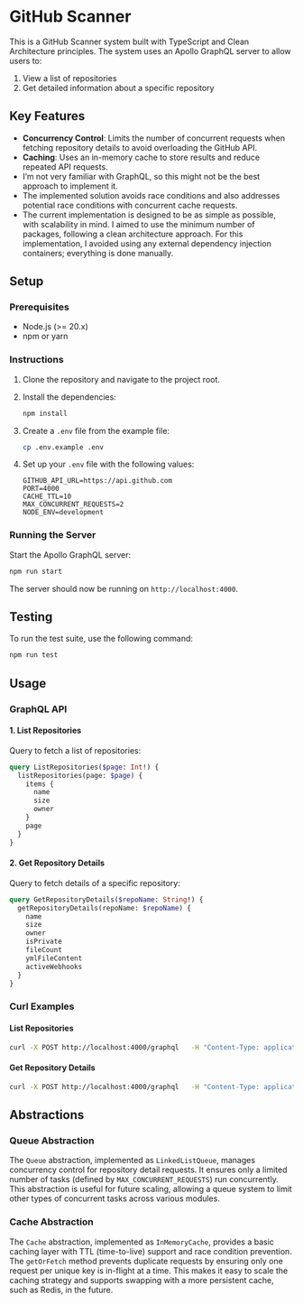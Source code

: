 
# GitHub Scanner

This is a GitHub Scanner system built with TypeScript and Clean Architecture principles. The system uses an Apollo GraphQL server to allow users to:
1. View a list of repositories
2. Get detailed information about a specific repository

## Key Features
- **Concurrency Control**: Limits the number of concurrent requests when fetching repository details to avoid overloading the GitHub API.
- **Caching**: Uses an in-memory cache to store results and reduce repeated API requests.
- I’m not very familiar with GraphQL, so this might not be the best approach to implement it.
- The implemented solution avoids race conditions and also addresses potential race conditions with concurrent cache requests.
- The current implementation is designed to be as simple as possible, with scalability in mind. I aimed to use the minimum number of packages, following a clean architecture approach. For this implementation, I avoided using any external dependency injection containers; everything is done manually.

## Setup

### Prerequisites
- Node.js (>= 20.x)
- npm or yarn

### Instructions

1. Clone the repository and navigate to the project root.

2. Install the dependencies:
   ```bash
   npm install
   ```

3. Create a `.env` file from the example file:
   ```bash
   cp .env.example .env
   ```

4. Set up your `.env` file with the following values:
   ```env
   GITHUB_API_URL=https://api.github.com
   PORT=4000
   CACHE_TTL=10
   MAX_CONCURRENT_REQUESTS=2
   NODE_ENV=development
   ```

### Running the Server
Start the Apollo GraphQL server:
```bash
npm run start
```

The server should now be running on `http://localhost:4000`.

## Testing

To run the test suite, use the following command:
```bash
npm run test
```

## Usage

### GraphQL API

#### 1. List Repositories
Query to fetch a list of repositories:
```graphql
query ListRepositories($page: Int!) {
  listRepositories(page: $page) {
    items {
      name
      size
      owner
    }
    page
  }
}
```

#### 2. Get Repository Details
Query to fetch details of a specific repository:
```graphql
query GetRepositoryDetails($repoName: String!) {
  getRepositoryDetails(repoName: $repoName) {
    name
    size
    owner
    isPrivate
    fileCount
    ymlFileContent
    activeWebhooks
  }
}
```

### Curl Examples

#### List Repositories
```bash
curl -X POST http://localhost:4000/graphql   -H "Content-Type: application/json"   -H "Authorization: Bearer YOUR_GITHUB_TOKEN"   -d '{"query": "query ListRepositories($page: Int!) { listRepositories(page: $page) { items { name size owner } page } }", "variables": {"page": 1}}'
```

#### Get Repository Details
```bash
curl -X POST http://localhost:4000/graphql   -H "Content-Type: application/json"   -H "Authorization: Bearer YOUR_GITHUB_TOKEN"   -d '{"query": "query GetRepositoryDetails($repoName: String!) { getRepositoryDetails(repoName: $repoName) { name size owner isPrivate fileCount ymlFileContent activeWebhooks } }", "variables": {"repoName": "repoA"}}'
```

## Abstractions

### Queue Abstraction
The `Queue` abstraction, implemented as `LinkedListQueue`, manages concurrency control for repository detail requests. It ensures only a limited number of tasks (defined by `MAX_CONCURRENT_REQUESTS`) run concurrently. This abstraction is useful for future scaling, allowing a queue system to limit other types of concurrent tasks across various modules.

### Cache Abstraction
The `Cache` abstraction, implemented as `InMemoryCache`, provides a basic caching layer with TTL (time-to-live) support and race condition prevention. The `getOrFetch` method prevents duplicate requests by ensuring only one request per unique key is in-flight at a time. This makes it easy to scale the caching strategy and supports swapping with a more persistent cache, such as Redis, in the future.

